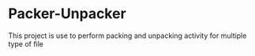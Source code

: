 # Packer-Unpacker
This project is use to perform packing and unpacking activity for multiple type of file
